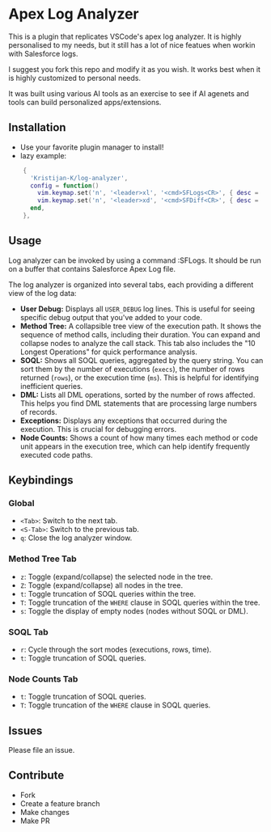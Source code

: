 # Apex Log Analyzer

This is a plugin that replicates VSCode's apex log analyzer. It is highly personalised to my needs, but it still has a lot of nice featues when workin with Salesforce logs. 

I suggest you fork this repo and modify it as you wish. It works best when it is highly customized to personal needs. 

It was built using various AI tools as an exercise to see if AI agenets and tools can build personalized apps/extensions. 

## Installation

- Use your favorite plugin manager to install! 
- lazy example:

```lua
    {
      'Kristijan-K/log-analyzer',
      config = function()
        vim.keymap.set('n', '<leader>xl', '<cmd>SFLogs<CR>', { desc = 'Analyze SF Logs' })
        vim.keymap.set('n', '<leader>xd', '<cmd>SFDiff<CR>', { desc = 'Diff SF Logs' })
      end,
    },


``` 

## Usage
Log analyzer can be invoked by using a command :SFLogs. It should be run on a buffer that contains Salesforce Apex Log file. 

The log analyzer is organized into several tabs, each providing a different view of the log data:

-   **User Debug:** Displays all `USER_DEBUG` log lines. This is useful for seeing specific debug output that you\'ve added to your code.
-   **Method Tree:** A collapsible tree view of the execution path. It shows the sequence of method calls, including their duration. You can expand and collapse nodes to analyze the call stack. This tab also includes the "10 Longest Operations" for quick performance analysis.
-   **SOQL:** Shows all SOQL queries, aggregated by the query string. You can sort them by the number of executions (`execs`), the number of rows returned (`rows`), or the execution time (`ms`). This is helpful for identifying inefficient queries.
-   **DML:** Lists all DML operations, sorted by the number of rows affected. This helps you find DML statements that are processing large numbers of records.
-   **Exceptions:** Displays any exceptions that occurred during the execution. This is crucial for debugging errors.
-   **Node Counts:** Shows a count of how many times each method or code unit appears in the execution tree, which can help identify frequently executed code paths.

## Keybindings

### Global

-   `<Tab>`: Switch to the next tab.
-   `<S-Tab>`: Switch to the previous tab.
-   `q`: Close the log analyzer window.

### Method Tree Tab

-   `z`: Toggle (expand/collapse) the selected node in the tree.
-   `Z`: Toggle (expand/collapse) all nodes in the tree.
-   `t`: Toggle truncation of SOQL queries within the tree.
-   `T`: Toggle truncation of the `WHERE` clause in SOQL queries within the tree.
-   `s`: Toggle the display of empty nodes (nodes without SOQL or DML).

### SOQL Tab

-   `r`: Cycle through the sort modes (executions, rows, time).
-   `t`: Toggle truncation of SOQL queries.

### Node Counts Tab

-   `t`: Toggle truncation of SOQL queries.
-   `T`: Toggle truncation of the `WHERE` clause in SOQL queries.


## Issues

Please file an issue. 

## Contribute

-   Fork
-   Create a feature branch
-   Make changes
-   Make PR

